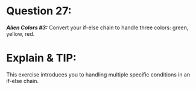 # Question 27: 
***Alien Colors #3:*** Convert your if-else chain to handle three colors: green, yellow, red.

# Explain & TIP: 
This exercise introduces you to handling multiple specific conditions in an if-else chain.
